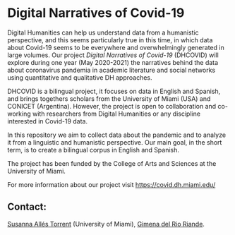 # Digital Narratives of Covid-19

Digital Humanities can help us understand data from a humanistic perspective, and this seems particularly true in this time, in which data about Covid-19 seems to be everywhere and overwhelmingly generated in large volumes. Our project *Digital Narratives of Covid-19* (DHCOVID) will explore during one year (May 2020-2021) the narratives behind the data about coronavirus pandemia in academic literature and social networks using quantitative and qualitative DH approaches.

DHCOVID is a bilingual project, it focuses on data in English and Spanish, and brings togethers scholars from the University of Miami (USA) and CONICET (Argentina). However, the project is open to collaboration and co-working with researchers from Digital Humanities or any discipline interested in Covid-19 data.

In this repository we aim to collect data about the pandemic and to analyze it from a linguistic and humanistic perspective. Our main goal, in the short term, is to create a bilingual corpus in English and Spanish. 

The project has been funded by the College of Arts and Sciences at the University of Miami. 

For more information about our project visit <https://covid.dh.miami.edu/> 

## Contact:

[Susanna Allés Torrent](mailto:susanna_alles@miami.edu) (University of Miami), [Gimena del Rio Riande](gdelrio.riande@gmail.com). 
